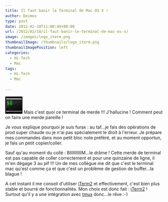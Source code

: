 ```yaml
---
title: Il faut banir le Terminal de Mac OS X !
author: Deimos
type: post
date: 2012-02-18T11:00:49+00:00
url: /2012/02/18/il-faut-banir-le-terminal-de-mac-os-x/
image: /images/logo_iterm.png
thumbnailImage: /thumbnails/logo_iterm.png
thumbnailImagePosition: left
categories:
  - Hi-Tech
  - Mac
tags:
  - Hi-Tech
  - Mac

---
```

![iterm_logo](/images/logo_iterm.png)
Mais c'est quoi ce terminal de merde !!! J'hallucine ! Comment peut on faire une merde pareille !

Je vous explique pourquoi je suis furax : au taf...je fais des opérations de prod super chaude ou je n'ai pas spécialement le droit à l'erreur. Je prépare mes commandes dans mon petit bloc note préféré, et au moment opportun, je fais un petit copier/coller.

Sauf qu'au moment du collé : BIIIIIIIIIIM...le drâme ! Cette merde de terminal est pas capable de coller correctement et pour une quinzaine de ligne, il m'en dégage 3 au pif !!! Un de mes collègue me dit que c'est le terminal mac qu'est comme ça et que c'est un problème de gestion de buffer...la blague !

A cet instant il me conseil d'utiliser [iTerm2](http://www.iterm2.com) et effectivement, c'est bien plus stable et bourré de fonctionnalités. Mon choix est donc fait : [iTerm2](http://www.iterm2.com) ! Surtout qu'il y a une intégration avec [tmux](http://wiki.deimos.fr/Tmux_:_le_multiplexeur_de_terminal_rempla%C3%A7ant_de_screen) donc...le rêve :-)